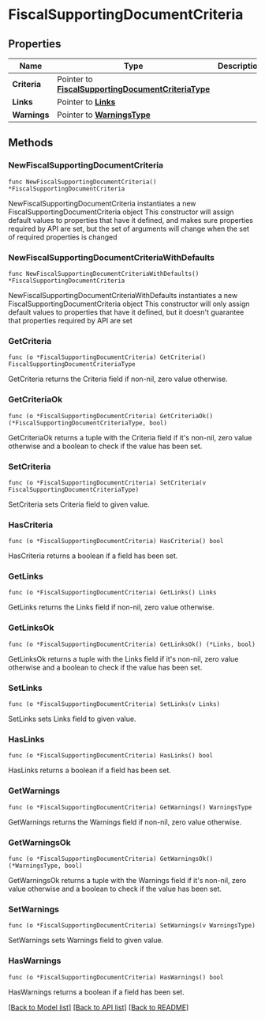 # FiscalSupportingDocumentCriteria

## Properties

Name | Type | Description | Notes
------------ | ------------- | ------------- | -------------
**Criteria** | Pointer to [**FiscalSupportingDocumentCriteriaType**](FiscalSupportingDocumentCriteriaType.md) |  | [optional] 
**Links** | Pointer to [**Links**](Links.md) |  | [optional] 
**Warnings** | Pointer to [**WarningsType**](WarningsType.md) |  | [optional] 

## Methods

### NewFiscalSupportingDocumentCriteria

`func NewFiscalSupportingDocumentCriteria() *FiscalSupportingDocumentCriteria`

NewFiscalSupportingDocumentCriteria instantiates a new FiscalSupportingDocumentCriteria object
This constructor will assign default values to properties that have it defined,
and makes sure properties required by API are set, but the set of arguments
will change when the set of required properties is changed

### NewFiscalSupportingDocumentCriteriaWithDefaults

`func NewFiscalSupportingDocumentCriteriaWithDefaults() *FiscalSupportingDocumentCriteria`

NewFiscalSupportingDocumentCriteriaWithDefaults instantiates a new FiscalSupportingDocumentCriteria object
This constructor will only assign default values to properties that have it defined,
but it doesn't guarantee that properties required by API are set

### GetCriteria

`func (o *FiscalSupportingDocumentCriteria) GetCriteria() FiscalSupportingDocumentCriteriaType`

GetCriteria returns the Criteria field if non-nil, zero value otherwise.

### GetCriteriaOk

`func (o *FiscalSupportingDocumentCriteria) GetCriteriaOk() (*FiscalSupportingDocumentCriteriaType, bool)`

GetCriteriaOk returns a tuple with the Criteria field if it's non-nil, zero value otherwise
and a boolean to check if the value has been set.

### SetCriteria

`func (o *FiscalSupportingDocumentCriteria) SetCriteria(v FiscalSupportingDocumentCriteriaType)`

SetCriteria sets Criteria field to given value.

### HasCriteria

`func (o *FiscalSupportingDocumentCriteria) HasCriteria() bool`

HasCriteria returns a boolean if a field has been set.

### GetLinks

`func (o *FiscalSupportingDocumentCriteria) GetLinks() Links`

GetLinks returns the Links field if non-nil, zero value otherwise.

### GetLinksOk

`func (o *FiscalSupportingDocumentCriteria) GetLinksOk() (*Links, bool)`

GetLinksOk returns a tuple with the Links field if it's non-nil, zero value otherwise
and a boolean to check if the value has been set.

### SetLinks

`func (o *FiscalSupportingDocumentCriteria) SetLinks(v Links)`

SetLinks sets Links field to given value.

### HasLinks

`func (o *FiscalSupportingDocumentCriteria) HasLinks() bool`

HasLinks returns a boolean if a field has been set.

### GetWarnings

`func (o *FiscalSupportingDocumentCriteria) GetWarnings() WarningsType`

GetWarnings returns the Warnings field if non-nil, zero value otherwise.

### GetWarningsOk

`func (o *FiscalSupportingDocumentCriteria) GetWarningsOk() (*WarningsType, bool)`

GetWarningsOk returns a tuple with the Warnings field if it's non-nil, zero value otherwise
and a boolean to check if the value has been set.

### SetWarnings

`func (o *FiscalSupportingDocumentCriteria) SetWarnings(v WarningsType)`

SetWarnings sets Warnings field to given value.

### HasWarnings

`func (o *FiscalSupportingDocumentCriteria) HasWarnings() bool`

HasWarnings returns a boolean if a field has been set.


[[Back to Model list]](../README.md#documentation-for-models) [[Back to API list]](../README.md#documentation-for-api-endpoints) [[Back to README]](../README.md)


